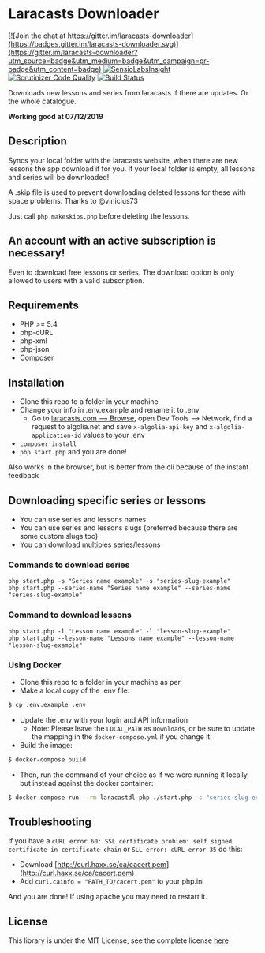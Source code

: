 # Laracasts Downloader
[![Join the chat at https://gitter.im/laracasts-downloader](https://badges.gitter.im/laracasts-downloader.svg)](https://gitter.im/laracasts-downloader?utm_source=badge&utm_medium=badge&utm_campaign=pr-badge&utm_content=badge)
[![SensioLabsInsight](https://insight.sensiolabs.com/projects/ac2fdb9a-222b-4244-b08e-af5d2f69845d/mini.png)](https://insight.sensiolabs.com/projects/ac2fdb9a-222b-4244-b08e-af5d2f69845d)
[![Scrutinizer Code Quality](https://scrutinizer-ci.com/g/iamfreee/laracasts-downloader/badges/quality-score.png?b=master)](https://scrutinizer-ci.com/g/iamfreee/laracasts-downloader/?branch=master)
[![Build Status](https://scrutinizer-ci.com/g/iamfreee/laracasts-downloader/badges/build.png?b=master)](https://scrutinizer-ci.com/g/iamfreee/laracasts-downloader/build-status/master)

Downloads new lessons and series from laracasts if there are updates. Or the whole catalogue.

**Working good at 07/12/2019**

## Description
Syncs your local folder with the laracasts website, when there are new lessons the app download it for you.
If your local folder is empty, all lessons and series will be downloaded!

A .skip file is used to prevent downloading deleted lessons for these with space problems. Thanks to @vinicius73

Just call `php makeskips.php` before deleting the lessons.

## An account with an active subscription is necessary!
Even to download free lessons or series. The download option is only allowed to users with a valid subscription.

## Requirements
- PHP >= 5.4
- php-cURL
- php-xml
- php-json
- Composer

## Installation
- Clone this repo to a folder in your machine
- Change your info in .env.example and rename it to .env
  - Go to [laracasts.com --> Browse](https://laracasts.com/search), open Dev Tools --> Network,
   find a request to algolia.net and save `x-algolia-api-key` and `x-algolia-application-id`
   values to your .env
- `composer install`
- `php start.php` and you are done!

Also works in the browser, but is better from the cli because of the instant feedback

## Downloading specific series or lessons
- You can use series and lessons names
- You can use series and lessons slugs (preferred because there are some custom slugs too)
- You can download multiples series/lessons

### Commands to download series
    php start.php -s "Series name example" -s "series-slug-example"
    php start.php --series-name "Series name example" --series-name "series-slug-example"

### Command to download lessons
    php start.php -l "Lesson name example" -l "lesson-slug-example"
    php start.php --lesson-name "Lessons name example" --lesson-name "lesson-slug-example"

### Using Docker
- Clone this repo to a folder in your machine as per.
- Make a local copy of the .env file:
```sh
$ cp .env.example .env
```
- Update the .env with your login and API information
    - Note: Please leave the `LOCAL_PATH` as `Downloads`, or be sure to update the mapping in the `docker-compose.yml` if you change it.
- Build the image:
```sh
$ docker-compose build
```
- Then, run the command of your choice as if we were running it locally, but instead against the docker container:
```sh
$ docker-compose run --rm laracastdl php ./start.php -s "series-slug-example"
```

## Troubleshooting
If you have a `cURL error 60: SSL certificate problem: self signed certificate in certificate chain` or `SLL error: cURL error 35` do this:

- Download [http://curl.haxx.se/ca/cacert.pem](http://curl.haxx.se/ca/cacert.pem)
- Add `curl.cainfo = "PATH_TO/cacert.pem"` to your php.ini

And you are done! If using apache you may need to restart it.

## License

This library is under the MIT License, see the complete license [here](LICENSE)
